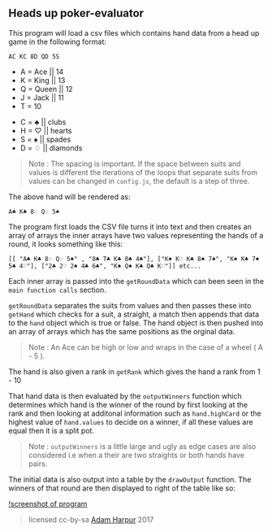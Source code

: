 ## Heads up poker-evaluator

This program will load a csv files which contains hand data from a head up game in the following format:

```AC KC 8D QD 5S```

* A = Ace || 14
* K = King || 13
* Q = Queen || 12
* J = Jack || 11
* T = 10

- C = ♣ || clubs
- H = ♡ || hearts
- S = ♠ || spades
- D = ♢ || diamonds

> Note : The spacing is important. If the space between suits and values is different the iterations of the loops that separate suits from values can be changed in ```config.js```, the default is a step of three.

The above hand will be rendered as:

```A♣ K♣ 8♢ Q♢ 5♠```

The program first loads the CSV file turns it into text and then creates an array of arrays the inner arrays have two values representing the hands of a round, it looks something like this:

```[[ "A♣ K♣ 8♢ Q♢ 5♠" , "8♣ T♣ K♣ 8♣ 4♣"], ["K♠ K♡ K♣ 8♠ 7♠", "K♠ K♣ 7♠ 5♣ 4♡"], ["2♣ 2♡ 2♠ 4♣ 6♣", "K♠ Q♠ K♣ Q♣ K♡"]] etc...```


Each inner array is passed into the ```getRoundData``` which can been seen in the ```main function calls``` section.

```getRoundData``` separates the suits from values and then passes these into ```getHand``` which checks for a suit, a straight, a match then appends that data to the ```hand``` object which is true or false. The hand object is then pushed into an array of arrays which has the same positions as the orginal data.

> Note : An Ace can be high or low and wraps in the case of a wheel ( A - 5 ).

The hand is also given a rank in ```getRank``` which gives the hand a rank from 1 - 10

That hand data is then evaluated by the ```outputWinners``` function which determines which hand is the winner of the round by first looking at the rank and then looking at additonal information such as ```hand.highCard``` or the highest value of ```hand.values``` to decide on a winner, if all these values are equal then it is a split pot.

> Note : ```outputWinners``` is a little large and ugly as edge cases are also considered i.e when a their are two straights or both hands have pairs.

The initial data is also output into a table by the ```drawOutput``` function. The winners of that round are then displayed to right of the table like so:

[!screenshot of program](poker-eval.png)

> licensed cc-by-sa [Adam Harpur](https://www.adamharpur.com) 2017
